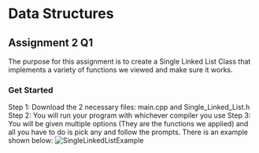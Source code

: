 # Data Structures
## Assignment 2 Q1


The purpose for this assignment is to create a Single Linked List Class that implements a variety of functions we viewed and make sure it works.
### Get Started
Step 1: Download the 2 necessary files: main.cpp and Single_Linked_List.h
Step 2: You will run your program with whichever compiler you use
Step 3: You will be given multiple options (They are the functions we applied) and all you have to do is pick any and follow the prompts. There is an example shown below:
![SingleLinkedListExample](https://github.com/user-attachments/assets/f32a6095-cc91-4a3d-8b49-36274a4562ab)
